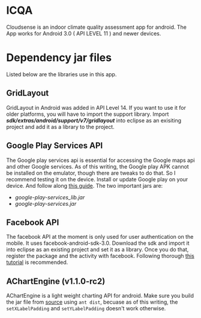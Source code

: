 ICQA
==========
Cloudsense is an indoor climate quality assessment app for android. The App works for Android 3.0 ( API LEVEL 11 ) and newer devices.


Dependency jar files
======================
Listed below are the libraries use in this app.

GridLayout
---------------------------
GridLayout in Android was added in API Level 14. If you want to use it for older platforms, you will have to import the support library. Import ***sdk/extras/android/support/v7/gridlayout*** into eclipse as an exisiting project and add it as a library to the project.  

Google Play Services API
-------------------------
The Google play services api is essential for accessing the Google maps api and other Google services. As of this writing, the Google play APK cannot be installed on the emulator, though there are tweaks to do that. So I recommend testing it on the device. Install or update Google play on your device. And follow along [this guide](http://developer.android.com/google/play-services/setup.html). The two important jars are:
 - *google-play-services_lib.jar* 
 - *google-play-services.jar*

Facebook API
--------------
The facebook API at the moment is only used for user authentication on the mobile.
It uses facebook-android-sdk-3.0. Download the sdk and import it into eclipse as an existing project and set it as a library. Once you do that, register the package and the activity with facebook.
Following thorough [this tutorial](https://developers.facebook.com/docs/getting-started/facebook-sdk-for-android/3.0/) is recommended.



AChartEngine (v1.1.0-rc2)
---------------------------
AChartEngine is a light weight charting API for android.
Make sure you build the jar file from [source](https://code.google.com/p/achartengine/source/checkout) using `ant dist`, becuase as of this writing, the `setXLabelPadding` and `setYLabelPadding` doesn't work otherwise.
